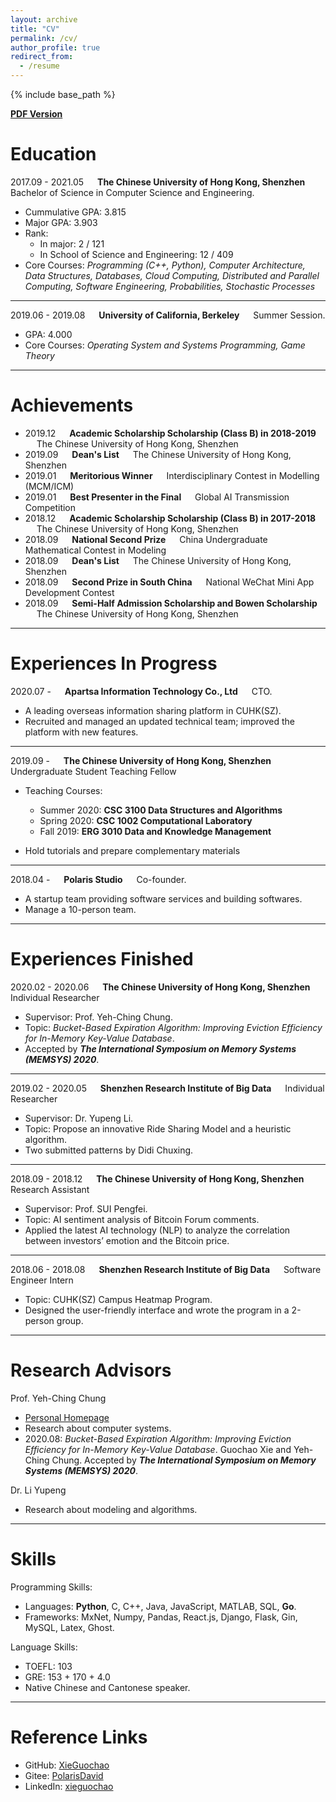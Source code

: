 ```yaml
---
layout: archive
title: "CV"
permalink: /cv/
author_profile: true
redirect_from:
  - /resume
---
```


{% include base_path %}

[**PDF Version**](/files/Resume-Guochao-Xie-20200913.pdf)

Education
=========
2017.09 - 2021.05 &emsp; **The Chinese University of Hong Kong, Shenzhen** &emsp; Bachelor of Science in Computer Science and Engineering.

- Cummulative GPA: 3.815
- Major GPA: 3.903
- Rank: 
  - In major: 2 / 121
  - In School of Science and Engineering: 12 / 409
- Core Courses: _Programming (C++, Python), Computer Architecture, Data Structures, Databases, Cloud Computing, Distributed and Parallel Computing, Software Engineering, Probabilities, Stochastic Processes_

---


2019.06 - 2019.08 &emsp; **University of California, Berkeley** &emsp; Summer Session.
 
- GPA: 4.000
- Core Courses: _Operating System and Systems Programming, Game Theory_

---

Achievements
===

- 2019.12 &emsp; **Academic Scholarship Scholarship (Class B) in 2018-2019** &emsp; The Chinese University of Hong Kong, Shenzhen
- 2019.09 &emsp; **Dean's List** &emsp; The Chinese University of Hong Kong, Shenzhen
- 2019.01 &emsp; **Meritorious Winner** &emsp; Interdisciplinary Contest in Modelling (MCM/ICM)
- 2019.01 &emsp; **Best Presenter in the Final** &emsp; Global AI Transmission Competition
- 2018.12 &emsp; **Academic Scholarship Scholarship (Class B) in 2017-2018** &emsp; The Chinese University of Hong Kong, Shenzhen
- 2018.09 &emsp; **National Second Prize** &emsp; China Undergraduate Mathematical Contest in Modeling
- 2018.09 &emsp; **Dean's List** &emsp; The Chinese University of Hong Kong, Shenzhen
- 2018.09 &emsp; **Second Prize in South China** &emsp; National WeChat Mini App Development Contest
- 2018.09 &emsp; **Semi-Half Admission Scholarship and Bowen Scholarship** &emsp; The Chinese University of Hong Kong, Shenzhen


---

Experiences In Progress
===========
2020.07 - &emsp; **Apartsa Information Technology Co., Ltd** &emsp; CTO.

- A leading overseas information sharing platform in CUHK(SZ).
- Recruited and managed an updated technical team; improved the platform with new features.

---

2019.09 -  &emsp; **The Chinese University of Hong Kong, Shenzhen** &emsp; Undergraduate Student Teaching Fellow

- Teaching Courses:
  - Summer 2020: **CSC 3100 Data Structures and Algorithms**
  - Spring 2020: **CSC 1002 Computational Laboratory**
  - Fall 2019: **ERG 3010 Data and Knowledge Management**
  
- Hold tutorials and prepare complementary materials

---

2018.04 - &emsp; **Polaris Studio** &emsp; Co-founder.

- A startup team providing software services and building softwares.
- Manage a 10-person team.


---

Experiences Finished 
===
2020.02 - 2020.06 &emsp; **The Chinese University of Hong Kong, Shenzhen** &emsp; Individual Researcher

- Supervisor: Prof. Yeh-Ching Chung.
- Topic: _Bucket-Based Expiration Algorithm: Improving Eviction Efficiency for In-Memory Key-Value Database_.
- Accepted by **_The International Symposium on Memory Systems (MEMSYS) 2020_**.

---
2019.02 - 2020.05 &emsp; **Shenzhen Research Institute of Big Data** &emsp; Individual Researcher

- Supervisor: Dr. Yupeng Li.
- Topic: Propose an innovative Ride Sharing Model and a heuristic algorithm.
- Two submitted patterns by Didi Chuxing.

---
2018.09 - 2018.12 &emsp; **The Chinese University of Hong Kong, Shenzhen** &emsp; Research Assistant

- Supervisor: Prof. SUI Pengfei.
- Topic: AI sentiment analysis of Bitcoin Forum comments.
- Applied the latest AI technology (NLP) to analyze the correlation between investors’ emotion
and the Bitcoin price.

---
2018.06 - 2018.08 &emsp; **Shenzhen Research Institute of Big Data** &emsp; Software Engineer Intern

- Topic: CUHK(SZ) Campus Heatmap Program.
- Designed the user-friendly interface and wrote the program in a 2-person group.

---

Research Advisors
===============

Prof. Yeh-Ching Chung

- [Personal Homepage](http://www.cs.nthu.edu.tw/~ychung/)
- Research about computer systems.
-  2020.08: _Bucket-Based Expiration Algorithm: Improving Eviction Efficiency for In-Memory Key-Value Database_. Guochao Xie and Yeh-Ching Chung. Accepted by **_The International Symposium on Memory Systems (MEMSYS) 2020_**.

Dr. Li Yupeng

- Research about modeling and algorithms.

---

Skills
===

Programming Skills:

- Languages: **Python**, C, C++, Java, JavaScript, MATLAB, SQL, **Go**.
- Frameworks: MxNet, Numpy, Pandas, React.js, Django, Flask, Gin, MySQL, Latex, Ghost.

Language Skills:

- TOEFL: 103
- GRE: 153 + 170 + 4.0
- Native Chinese and Cantonese speaker.

---

Reference Links
===

- GitHub: [XieGuochao](https://github.com/XieGuochao)
- Gitee:  [PolarisDavid](https://gitee.com/polarisdavid)
- LinkedIn: [xieguochao](https://www.linkedin.com/in/xieguochao/)
